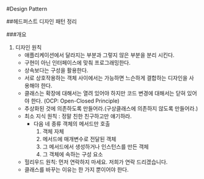 #Design Pattern

##헤드퍼스트 디자인 패턴 정리


###개요
 1. 디자인 원칙
    - 애플리케이션에서 달라지는 부분과 그렇지 않은 부분을 분리 시킨다.
    - 구현이 아닌 인터페이스에 맞춰 프로그래밍한다.
    - 상속보다는 구성을 활용한다.
    - 서로 상호작용하는 객체 사이에서는 가능하면 느슨하게 결합하는 디자인을 사용해야 한다.
    - 클래스는 확장에 대해서는 열려 있어야 하지만 코드 변경에 대해서는 닫혀 있어야 한다.
      (OCP: Open-Closed Principle)
    - 추상화된 것에 의존하도록 만들어라.(구상클래스에 의존하지 않도록 만들어라.)
    - 최소 지식 원칙 : 정말 친한 친구하고만 얘기하라.
      - 다음 네 종류 객체의 메서드만 호출
        1. 객체 자체
        2. 메서드에 매개변수로 전달된 객체
        3. 그 메서드에서 생성하거나 인스턴스를 만든 객체
        4. 그 객체에 속하는 구성 요소
    - 헐리우드 원칙: 먼저 연락하지 마세요. 저희가 연락 드리겠습니다.
    - 클래스를 바꾸는 이유는 한 가지 뿐이어야 한다.
